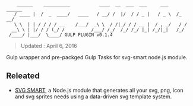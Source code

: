 ```
    ______    __________           ____  __  ___  ___     ___    ______
   / ____ |  /  _  ____/   ____   / __/ /  |/  / / _ |   / _ \  /_  __/
   \ \  | | / / / / __    /___/  _\ \  / /|_/ / / __ |  / , _/   / /
  __\ \ | |/ / / (_/ /          /___/ /_/  /_/ /_/ |_| /_/|_|   /_/
 /____/ |___/  \____/ GULP PLUGIN v0.1.4
```
> Updated : April 6, 2016

Gulp wrapper and pre-packged Gulp Tasks for svg-smart node.js module.

## Releated

* [SVG SMART](https://github.com/websemantics/svg-smart), a Node.js module that generates all your svg, png, icon and svg sprites needs using a data-driven svg template system.
